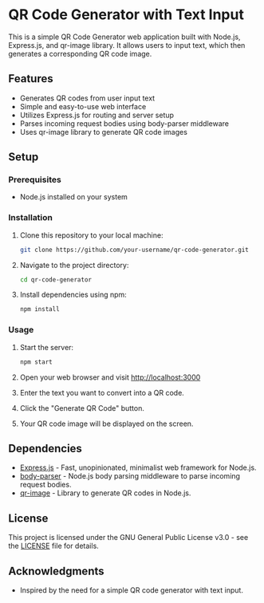 # QR Code Generator with Text Input

This is a simple QR Code Generator web application built with Node.js, Express.js, and qr-image library. It allows users to input text, which then generates a corresponding QR code image.

## Features

- Generates QR codes from user input text
- Simple and easy-to-use web interface
- Utilizes Express.js for routing and server setup
- Parses incoming request bodies using body-parser middleware
- Uses qr-image library to generate QR code images

## Setup

### Prerequisites

- Node.js installed on your system

### Installation

1. Clone this repository to your local machine:

   ```bash
   git clone https://github.com/your-username/qr-code-generator.git
   ```

2. Navigate to the project directory:

   ```bash
   cd qr-code-generator
   ```

3. Install dependencies using npm:

   ```bash
   npm install
   ```

### Usage

1. Start the server:

   ```bash
   npm start
   ```

2. Open your web browser and visit [http://localhost:3000](http://localhost:3000)

3. Enter the text you want to convert into a QR code.

4. Click the "Generate QR Code" button.

5. Your QR code image will be displayed on the screen.

## Dependencies

- [Express.js](https://expressjs.com/) - Fast, unopinionated, minimalist web framework for Node.js.
- [body-parser](https://www.npmjs.com/package/body-parser) - Node.js body parsing middleware to parse incoming request bodies.
- [qr-image](https://www.npmjs.com/package/qr-image) - Library to generate QR codes in Node.js.

## License

This project is licensed under the GNU General Public License v3.0 - see the [LICENSE](LICENSE) file for details.

## Acknowledgments

- Inspired by the need for a simple QR code generator with text input.
